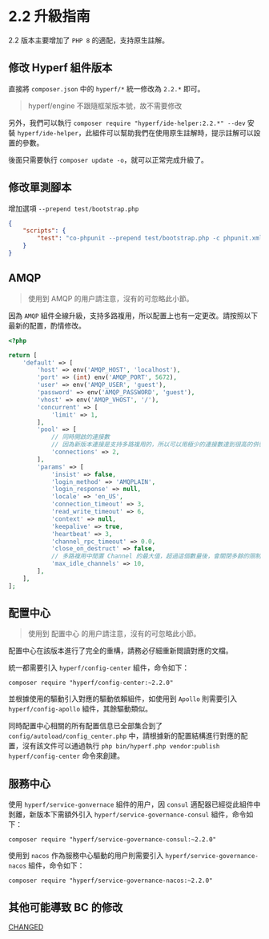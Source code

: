 # 2.2 升級指南

2.2 版本主要增加了 `PHP 8` 的適配，支持原生註解。

## 修改 Hyperf 組件版本

直接將 `composer.json` 中的 `hyperf/*` 統一修改為 `2.2.*` 即可。

> hyperf/engine 不跟隨框架版本號，故不需要修改

另外，我們可以執行 `composer require "hyperf/ide-helper:2.2.*" --dev` 安裝 `hyperf/ide-helper`，此組件可以幫助我們在使用原生註解時，提示註解可以設置的參數。

後面只需要執行 `composer update -o`，就可以正常完成升級了。

## 修改單測腳本

增加選項 `--prepend test/bootstrap.php` 

```json
{
    "scripts": {
        "test": "co-phpunit --prepend test/bootstrap.php -c phpunit.xml --colors=always"
    }
}
```

## AMQP

> 使用到 AMQP 的用户請注意，沒有的可忽略此小節。

因為 `AMQP` 組件全線升級，支持多路複用，所以配置上也有一定更改。請按照以下最新的配置，酌情修改。

```php
<?php

return [
    'default' => [
        'host' => env('AMQP_HOST', 'localhost'),
        'port' => (int) env('AMQP_PORT', 5672),
        'user' => env('AMQP_USER', 'guest'),
        'password' => env('AMQP_PASSWORD', 'guest'),
        'vhost' => env('AMQP_VHOST', '/'),
        'concurrent' => [
            'limit' => 1,
        ],
        'pool' => [
            // 同時開啟的連接數
            // 因為新版本連接是支持多路複用的，所以可以用極少的連接數達到很高的併發
            'connections' => 2,
        ],
        'params' => [
            'insist' => false,
            'login_method' => 'AMQPLAIN',
            'login_response' => null,
            'locale' => 'en_US',
            'connection_timeout' => 3,
            'read_write_timeout' => 6,
            'context' => null,
            'keepalive' => true,
            'heartbeat' => 3,
            'channel_rpc_timeout' => 0.0,
            'close_on_destruct' => false,
            // 多路複用中閒置 Channel 的最大值，超過這個數量後，會關閉多餘的限制 Channel
            'max_idle_channels' => 10,
        ],
    ],
];

```

## 配置中心

> 使用到 配置中心 的用户請注意，沒有的可忽略此小節。

配置中心在該版本進行了完全的重構，請務必仔細重新閲讀對應的文檔。

統一都需要引入 `hyperf/config-center` 組件，命令如下：

```shell
composer require "hyperf/config-center:~2.2.0"
```

並根據使用的驅動引入對應的驅動依賴組件，如使用到 `Apollo` 則需要引入 `hyperf/config-apollo` 組件，其餘驅動類似。

同時配置中心相關的所有配置信息已全部集合到了 `config/autoload/config_center.php` 中，請根據新的配置結構進行對應的配置，沒有該文件可以通過執行 `php bin/hyperf.php vendor:publish hyperf/config-center` 命令來創建。

## 服務中心

使用 `hyperf/service-gonvernace` 組件的用户，因 `consul` 適配器已經從此組件中剝離，新版本下需額外引入 `hyperf/service-governance-consul` 組件，命令如下：

```shell
composer require "hyperf/service-governance-consul:~2.2.0"
```

使用到 `nacos` 作為服務中心驅動的用户則需要引入 `hyperf/service-governance-nacos` 組件，命令如下：

```shell
composer require "hyperf/service-governance-nacos:~2.2.0"
```

## 其他可能導致 BC 的修改

[CHANGED](https://github.com/hyperf/hyperf/blob/2.2/CHANGELOG-2.2.md#changed)